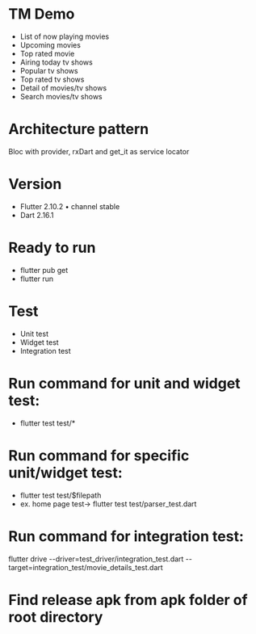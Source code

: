 # TM Demo
- List of now playing movies
- Upcoming movies
- Top rated movie
- Airing today tv shows
- Popular tv shows
- Top rated tv shows
- Detail of movies/tv shows
- Search movies/tv shows

# Architecture pattern
Bloc with provider, rxDart and get_it as service locator

# Version
- Flutter 2.10.2 • channel stable
- Dart 2.16.1

# Ready to run
- flutter pub get
- flutter run

# Test
- Unit test
- Widget test
- Integration test

# Run command for unit and widget test:
- flutter test test/*

# Run command for specific unit/widget test:
- flutter test test/$filepath
- ex. home page test-> flutter test test/parser_test.dart

# Run command for integration test:
  flutter drive \--driver=test_driver/integration_test.dart \--target=integration_test/movie_details_test.dart

# Find release apk from apk folder of root directory

